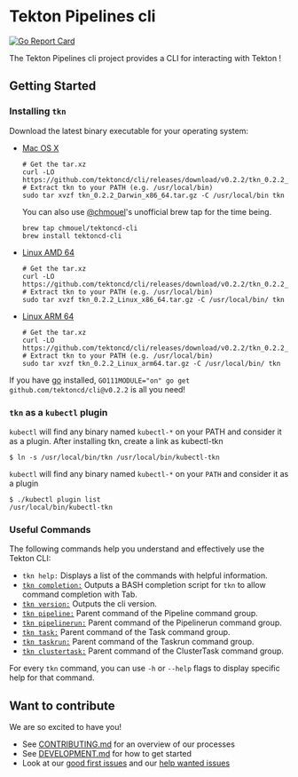 # Tekton Pipelines cli

[![Go Report Card](https://goreportcard.com/badge/tektoncd/cli)](https://goreportcard.com/report/tektoncd/cli)

The Tekton Pipelines cli project provides a CLI for interacting with
Tekton !

## Getting Started

### Installing `tkn`

Download the latest binary executable for your operating system:

* [Mac OS X](https://github.com/tektoncd/cli/releases/download/v0.2.2/tkn_0.2.2_Darwin_x86_64.tar.gz)

  ```shell
  # Get the tar.xz
  curl -LO https://github.com/tektoncd/cli/releases/download/v0.2.2/tkn_0.2.2_Darwin_x86_64.tar.gz
  # Extract tkn to your PATH (e.g. /usr/local/bin)
  sudo tar xvzf tkn_0.2.2_Darwin_x86_64.tar.gz -C /usr/local/bin tkn
  ```

  You can also use [@chmouel](https://github.com/chmouel)'s unofficial
  brew tap for the time being.

  ```shell
  brew tap chmouel/tektoncd-cli
  brew install tektoncd-cli
  ```

* [Linux AMD 64](https://github.com/tektoncd/cli/releases/download/v0.2.2/tkn_0.2.2_Linux_x86_64.tar.gz)

  ```shell
  # Get the tar.xz
  curl -LO https://github.com/tektoncd/cli/releases/download/v0.2.2/tkn_0.2.2_Linux_x86_64.tar.gz
  # Extract tkn to your PATH (e.g. /usr/local/bin)
  sudo tar xvzf tkn_0.2.2_Linux_x86_64.tar.gz -C /usr/local/bin/ tkn
  ```

* [Linux ARM 64](https://github.com/tektoncd/cli/releases/download/v0.2.2/tkn_0.2.2_Linux_arm64.tar.gz)

  ```shell
  # Get the tar.xz
  curl -LO https://github.com/tektoncd/cli/releases/download/v0.2.2/tkn_0.2.2_Linux_arm64.tar.gz
  # Extract tkn to your PATH (e.g. /usr/local/bin)
  sudo tar xvzf tkn_0.2.2_Linux_arm64.tar.gz -C /usr/local/bin/ tkn
  ```

If you have [go](https://golang.org/) installed, `GO111MODULE="on" go get github.com/tektoncd/cli@v0.2.2` is all you need!

### `tkn` as a `kubectl` plugin

`kubectl` will find any binary named `kubectl-*` on your PATH and consider it as a plugin.
After installing tkn, create a link as kubectl-tkn
  ```shell
$ ln -s /usr/local/bin/tkn /usr/local/bin/kubectl-tkn
  ```

`kubectl` will find any binary named `kubectl-*` on your `PATH` and consider it as a plugin

  ```shell
$ ./kubectl plugin list
/usr/local/bin/kubectl-tkn
  ```

### Useful Commands

The following commands help you understand and effectively use the Tekton CLI:

 * `tkn help:` Displays a list of the commands with helpful information.
 * [`tkn completion:`](docs/cmd/tkn_completion.md) Outputs a BASH completion script for `tkn` to allow command completion with Tab.
 * [`tkn version:`](docs/cmd/tkn_version.md) Outputs the cli version.
 * [`tkn pipeline:`](docs/cmd/tkn_pipeline.md) Parent command of the Pipeline command group.
 * [`tkn pipelinerun:`](docs/cmd/tkn_pipelinerun.md) Parent command of the Pipelinerun command group.
 * [`tkn task:`](docs/cmd/tkn_task.md) Parent command of the Task command group.
 * [`tkn taskrun:`](docs/cmd/tkn_taskrun.md) Parent command of the Taskrun command group.
 * [`tkn clustertask:`](docs/cmd/tkn_clustertask.md) Parent command of the ClusterTask command group.

For every `tkn` command, you can use `-h` or `--help` flags to display specific help for that command.

## Want to contribute

We are so excited to have you!

- See [CONTRIBUTING.md](CONTRIBUTING.md) for an overview of our processes
- See [DEVELOPMENT.md](DEVELOPMENT.md) for how to get started
- Look at our
  [good first issues](https://github.com/tektoncd/cli/issues?q=is%3Aissue+is%3Aopen+label%3A%22good+first+issue%22)
  and our
  [help wanted issues](https://github.com/tektoncd/cli/issues?q=is%3Aissue+is%3Aopen+label%3A%22help+wanted%22)
